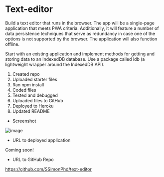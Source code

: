 # Text-editor

Build a text editor that runs in the browser. The app will be a single-page application that meets PWA criteria. Additionally, it will feature a number of data persistence techniques that serve as redundancy in case one of the options is not supported by the browser. The application will also function offline.

Start with an existing application and implement methods for getting and storing data to an IndexedDB database. Use a package called idb (a lightweight wrapper around the IndexedDB API).

1. Created repo
1. Uploaded starter files
1. Ran npm install
1. Coded files
1. Tested and debugged
1. Uploaded files to GitHub
1. Deployed to Heroku
1. Updated README

- Screenshot

![image](https://user-images.githubusercontent.com/60651145/206161192-49c29c3f-8110-48bd-b827-15a537ff9cc6.png)

- URL to deployed application

Coming soon!


- URL to GitHub Repo

https://github.com/SSimonPhd/text-editor